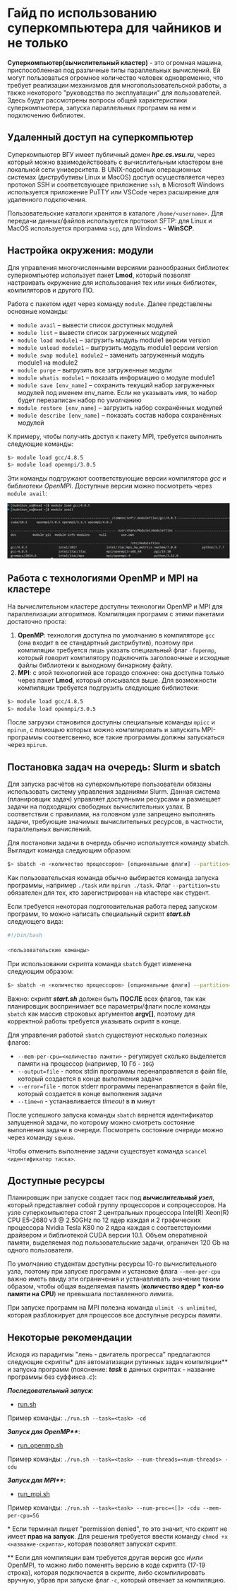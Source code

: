 # Гайд по использованию суперкомпьютера для чайников и не только

**Суперкомпьютер(вычислительный кластер)** - это огромная машина, приспособленная под различные типы параллельных вычислений. Ей могут пользоваться огромное количество человек одновременно, что требует реализации механизмов для многопользовательской работы, а также некоторого "руководства по эксплуатации" для пользователей. Здесь будут рассмотрены вопросы общей характеристики суперкомпьютера, запуска параллельных программ на нем и подключению библиотек.

## Удаленный доступ на суперкомпьютер

Суперкомпьютер ВГУ имеет публичный домен ***hpc.cs.vsu.ru***, через который можно взаимодействовать с вычислительным кластером вне локальной сети университета. В UNIX-подобных операционных системах (диструбутивы Linux и MacOS) доступ осуществляется через протокол SSH и соответсвующее приложение ```ssh```, в Microsoft Windows используется приложение PuTTY или VSCode через расширение для удаленного подключения.

Пользовательские каталоги хранятся в каталоге ```/home/<username>```. Для передачи данных/файлов используется протокол SFTP: для Linux и MacOS используется программa ```scp```, для Windows - **WinSCP**.

## Настройка окружения: модули

Для управления многочисленными версиями разнообразных библиотек суперкомпьютер использует пакет **Lmod**, который позволят настраивать окружение для использования тех или иных библиотек, компиляторов и другого ПО.

Работа с пакетом идет через команду ```module```. Далее представлены основные команды:

+ ```module avail``` – вывести список доступных модулей
+ ```module list``` – вывести список загруженных модулей
+ ```module load module1``` – загрузить модуль module1 версии version
+ ```module unload module1``` – выгрузить модуль module1 версии version
+ ```module swap module1 module2``` – заменить загруженный модуль module1 на module2
+ ```module purge``` – выгрузить все загруженные модули
+ ```module whatis module1``` – показать информацию о модуле module1
+ ```module save [env_name]``` – сохранить текущий набор загруженных модулей под именем env_name. Если не указывать имя, то набор будет перезаписан набор по умолчанию
+ ```module restore [env_name]``` – загрузить набор сохранённых модулей
+ ```module describe [env_name]``` – показать состав набора сохранённых модулей
  
К примеру, чтобы получить доступ к пакету MPI, требуется выполнить следующие команды:

```bash
$> module load gcc/4.8.5
$> module load openmpi/3.0.5
```

Эти команды подгружают соответствующие версии компилятора *gcc* и библиотеки *OpenMPI*. Доступные версии можно посмотреть через ```module avail```:

![Доступные модули](images/avail_modules.png)

## Работа с технологиями OpenMP и MPI на кластере

На вычислительном кластере доступны технологии OpenMP и MPI для параллелизации алгоритмов. Компиляция программ с этими пакетами достаточно проста:

1. **OpenMP**: технология доступна по умолчанию в компиляторе ```gcc``` (она входит в ее стандартный дистрибутив), поэтому при компиляции требуется лишь указать специальный флаг ```-fopenmp```, который говорит компилятору подключить заголовочные и исходные файлы библиотеки к выходному бинарному файлу.
2. **MPI**: с этой технологией все гораздо сложнее: она доступна только через пакет **Lmod**, который описывался выше. Для возможности компиляции требуется подгрузить следующие библиотеки:

```bash
$> module load gcc/4.8.5
$> module load openmpi/3.0.5
```

После загрузки становится доступны специальные команды ```mpicc``` и ```mpirun```, с помощью которых можно компилировать и запускать MPI-программы соответсвенно, все такие программы должны запускаться через ```mpirun```.

## Постановка задач на очередь: Slurm и sbatch

Для запуска расчётов на суперкомпьютере пользователи обязаны использовать систему управления заданиями Slurm. Данная система (планировщик задач) управляет доступными ресурсами и размещает задачи на подходящих свободных вычислительных узлах. В соответствии с правилами, на головном узле запрещено выполнять задачи, требующие значимых вычислительных ресурсов, в частности, параллельных вычислений.

Для постановки задачи в очередь обычно используется команду sbatch. Выглядит команда следующим образом:

```bash
$> sbatch -n <количество процессоров> [опциональные флаги] --partition=stu --wrap="<пользовательская команда>"
```

Как пользовательская команда обычно выбирается команда запуска программы, например ```./task``` или ```mpirun ./task```. Флаг  ```--partition=stu``` обязателен для тех, кто зарегистрирован на кластере как студент.

Если требуется некоторая подготовительная работа перед запуском программ, то можно написать специальный скрипт ***start.sh*** следующего вида:

```bash
#!/bin/bash

<пользовательские команды>

```

При использовании скрипта команда ```sbatch``` будет изменена следующим образом:

```bash
$> sbatch -n <количество процессоров> [опциональные флаги] --partition=stu ./start.sh
```

Важно: скрипт ***start.sh*** должен быть **ПОСЛЕ** всех флагов, так как планировщик воспринимает все параметры/флаги после команды ```sbatch``` как массив строковых аргументов **argv[]**, поэтому для корректной работы требуется указывать скрипт в конце.

Для управления работой ```sbatch``` существуют несколько полезных флагов:

+ ```--mem-per-cpu=<количество памяти>``` - регулирует сколько выделяется памяти на процессор (например, 10 Гб - ```10G```)
+ ```--output=file``` - поток stdin программы перенаправляется в файл file, который создается в конце выполнения задачи
+ ```--error=file``` - поток stderr программы перенаправляется в файл file, который создается в конце выполнения задачи
+ ```--time=n``` - устанавливается *timeout* в **n** минут

После успешного запуска команды ```sbatch``` вернется идентификатор запущенной задачи, по которому можно смотреть состояние выполнения задачи в очереди. Посмотреть состояние очереди можно через команду ```squeue```.

Чтобы отменить выполнение задачи существует команда ```scancel <идентификатор таска>```.

## Доступные ресурсы

Планировщик при запуске создает таск под ***вычислительный узел***, который представляет собой группу процессоров и сопроцессоров. На узле суперкомпьютера стоят 2 центральных процессора Intel(R) Xeon(R) CPU E5-2680 v3 @ 2.50GHz по 12 ядер каждая и 2 графических процессора Nvidia Tesla K80 по 2 ядра каждая с cоответствуюими драйвером и библиотекой CUDA версии 10.1. Объем оперативной памяти, выделяемая под пользовательские задачи, ограничен 120 Gb на одного пользователя.

По умолчанию студентам доступны ресурсы 10-го вычислительного узла, поэтому при запуске программ и установке флага ```--mem-per-cpu``` важно иметь ввиду эти ограничения и устанавливать значение таким образом, чтобы общая выделяемая память (**количество ядер * кол-во памяти на CPU**) не превышала поставленного лимита.

При запуске программ на MPI полезна команда ```ulimit -s unlimited```, которая разблокирует для процессов все доступные ресурсы памяти.

## Некоторые рекомендации

Исходя из парадигмы "лень - двигатель прогресса" предлагаются следующие скрипты\* для автоматизации рутинных задач компиляции\*\* и запуска программ (пояснение: ***task*** в данных скриптах - название программы без суффикса *.c*):

***Последовательный запуск***:

+ [run.sh](code/bash_supercomputer/serial/run.sh)

Пример команды: ```./run.sh --task=<task> -cd```

***Запуск для OpenMP\*\****:

+ [run_openmp.sh](code/bash_supercomputer/openmp/run_openmp.sh)

Пример команды: ```./run.sh --task=<task> --num-threads=<num-threads> -cdu```

***Запуск для MPI\*\****:

+ [run_mpi.sh](code/bash_supercomputer/mpi/run_mpi.sh)

Пример команды: ```./run.sh --task=<task> --num-proc=<[]> -cdu --mem-per-cpu=5G```

\* Если терминал пишет "permission denied", то это значит, что скрипт не имеет **прав на запуск**. Для решения требуется ввести команду ```chmod +x <название-скрипта>```, которая позволяет запускат скрипт.

\*\* Если для компиляции вам требуется другая версия gcc и\или OpenMPI, то можно либо поменять версию в коде скрипта (17-19 строка), которая подключается в скрипте, либо скомпилировать вручную, убрав при запуске флаг ```-c```, который отвечает за компиляцию.
